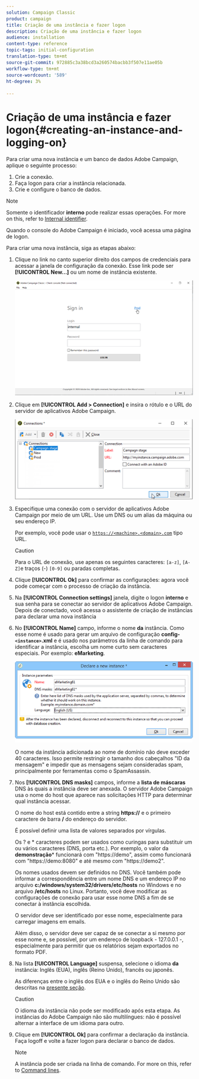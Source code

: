 ```yaml
---
solution: Campaign Classic
product: campaign
title: Criação de uma instância e fazer logon
description: Criação de uma instância e fazer logon
audience: installation
content-type: reference
topic-tags: initial-configuration
translation-type: tm+mt
source-git-commit: 972885c3a38bcd3a260574bacbb3f507e11ae05b
workflow-type: tm+mt
source-wordcount: '589'
ht-degree: 3%

---
```



# Criação de uma instância e fazer logon{#creating-an-instance-and-logging-on}

Para criar uma nova instância e um banco de dados Adobe Campaign, aplique o seguinte processo:

1. Crie a conexão.
1. Faça logon para criar a instância relacionada.
1. Crie e configure o banco de dados.

>[!NOTE]
>
>Somente o identificador **interno** pode realizar essas operações. For more on this, refer to [Internal identifier](../../installation/using/campaign-server-configuration.md#internal-identifier).

Quando o console do Adobe Campaign é iniciado, você acessa uma página de logon.

Para criar uma nova instância, siga as etapas abaixo:

1. Clique no link no canto superior direito dos campos de credenciais para acessar a janela de configuração da conexão. Esse link pode ser **[!UICONTROL New...]** ou um nome de instância existente.

   ![](assets/s_ncs_install_define_connection_01.png)

1. Clique em **[!UICONTROL Add > Connection]** e insira o rótulo e o URL do servidor de aplicativos Adobe Campaign.

   ![](assets/s_ncs_install_define_connection_02.png)

1. Especifique uma conexão com o servidor de aplicativos Adobe Campaign por meio de um URL. Use um DNS ou um alias da máquina ou seu endereço IP.

   Por exemplo, você pode usar o [`https://<machine>.<domain>.com`](https://myserver.adobe.com) tipo URL.

   >[!CAUTION]
   >
   >Para o URL de conexão, use apenas os seguintes caracteres: `[a-z]`, `[A-Z]`e traços (-) `[0-9]` ou paradas completas.

1. Clique **[!UICONTROL Ok]** para confirmar as configurações: agora você pode começar com o processo de criação da instância.
1. Na **[!UICONTROL Connection settings]** janela, digite o logon **interno** e sua senha para se conectar ao servidor de aplicativos Adobe Campaign. Depois de conectado, você acessa o assistente de criação de instâncias para declarar uma nova instância
1. No **[!UICONTROL Name]** campo, informe o nome **da** instância. Como esse nome é usado para gerar um arquivo de configuração **config-`<instance>`.xml** e é usado nos parâmetros da linha de comando para identificar a instância, escolha um nome curto sem caracteres especiais. Por exemplo: **eMarketing**.

   ![](assets/s_ncs_install_create_instance.png)

   O nome da instância adicionada ao nome de domínio não deve exceder 40 caracteres. Isso permite restringir o tamanho dos cabeçalhos &quot;ID da mensagem&quot; e impedir que as mensagens sejam consideradas spam, principalmente por ferramentas como o SpamAssassin.

1. Nos **[!UICONTROL DNS masks]** campos, informe a **lista de máscaras** DNS às quais a instância deve ser anexada. O servidor Adobe Campaign usa o nome do host que aparece nas solicitações HTTP para determinar qual instância acessar.

   O nome do host está contido entre a string **https://** e o primeiro caractere de barra **/** do endereço do servidor.

   É possível definir uma lista de valores separados por vírgulas.

   Os ? e * caracteres podem ser usados como curingas para substituir um ou vários caracteres (DNS, porta etc.). Por exemplo, o valor da **demonstração*** funcionará com &quot;https://demo&quot;, assim como funcionará com &quot;https://demo:8080&quot; e até mesmo com &quot;https://demo2&quot;.

   Os nomes usados devem ser definidos no DNS. Você também pode informar a correspondência entre um nome DNS e um endereço IP no arquivo **c:/windows/system32/drivers/etc/hosts** no Windows e no arquivo **/etc/hosts** no Linux. Portanto, você deve modificar as configurações de conexão para usar esse nome DNS a fim de se conectar à instância escolhida.

   O servidor deve ser identificado por esse nome, especialmente para carregar imagens em emails.

   Além disso, o servidor deve ser capaz de se conectar a si mesmo por esse nome e, se possível, por um endereço de loopback - 127.0.0.1 -, especialmente para permitir que os relatórios sejam exportados no formato PDF.

1. Na lista **[!UICONTROL Language]** suspensa, selecione o idioma **da** instância: Inglês (EUA), inglês (Reino Unido), francês ou japonês.

   As diferenças entre o inglês dos EUA e o inglês do Reino Unido são descritas na [presente seção](../../platform/using/adobe-campaign-workspace.md#date-and-time).

   >[!CAUTION]
   >
   >O idioma da instância não pode ser modificado após esta etapa. As instâncias do Adobe Campaign não são multilíngues: não é possível alternar a interface de um idioma para outro.

1. Clique em **[!UICONTROL Ok]** para confirmar a declaração da instância. Faça logoff e volte a fazer logon para declarar o banco de dados.

   >[!NOTE]
   >
   >A instância pode ser criada na linha de comando. For more on this, refer to [Command lines](../../installation/using/command-lines.md).

